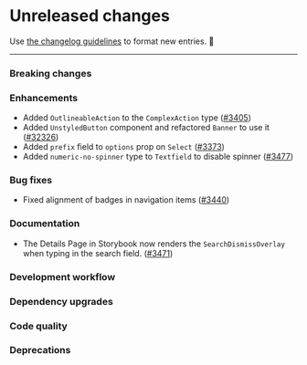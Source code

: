 # Unreleased changes

Use [the changelog guidelines](https://git.io/polaris-changelog-guidelines) to format new entries. 💜

---

### Breaking changes

### Enhancements

- Added `OutlineableAction` to the `ComplexAction` type ([#3405](https://github.com/Shopify/polaris-react/pull/3405))
- Added `UnstyledButton` component and refactored `Banner` to use it ([#32326](https://github.com/Shopify/polaris-react/pull/32326))
- Added `prefix` field to `options` prop on `Select` ([#3373](https://github.com/Shopify/polaris-react/pull/3373))
- Added `numeric-no-spinner` type to `Textfield` to disable spinner ([#3477](https://github.com/Shopify/polaris-react/pull/3477))

### Bug fixes

- Fixed alignment of badges in navigation items ([#3440](https://github.com/Shopify/polaris-react/pull/3440))

### Documentation

- The Details Page in Storybook now renders the `SearchDismissOverlay` when typing in the search field. ([#3471](https://github.com/Shopify/polaris-react/pull/3471))

### Development workflow

### Dependency upgrades

### Code quality

### Deprecations

